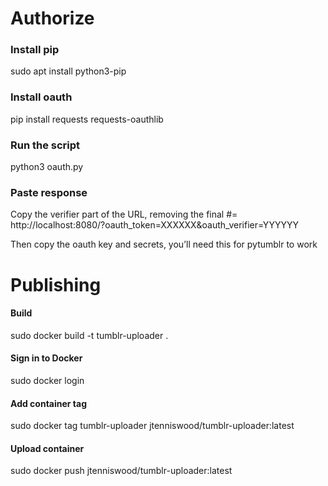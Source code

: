 

# Authorize

### Install pip
sudo apt install python3-pip

### Install oauth
pip install requests requests-oauthlib

### Run the script
python3 oauth.py

### Paste response
Copy the verifier part of the URL, removing the final #=
http://localhost:8080/?oauth_token=XXXXXX&oauth_verifier=YYYYYY

Then copy the oauth key and secrets, you’ll need this for pytumblr to work




# Publishing

#### Build
sudo docker build -t tumblr-uploader .

#### Sign in to Docker
sudo docker login

#### Add container tag
sudo docker tag tumblr-uploader jtenniswood/tumblr-uploader:latest

#### Upload container
sudo docker push jtenniswood/tumblr-uploader:latest
